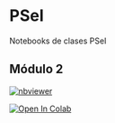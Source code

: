 # PSeI
 Notebooks de clases PSeI

## Módulo 2
[![nbviewer](https://raw.githubusercontent.com/jupyter/design/master/logos/Badges/nbviewer_badge.svg)](https://nbviewer.jupyter.org/github/tvillani22/PSeI/blob/master/TV_Modulo2.ipynb)

[![Open In Colab](https://colab.research.google.com/assets/colab-badge.svg)](https://colab.research.google.com/github/tvillani22/PSei/blob/master/TV_Modulo2.ipynb)
